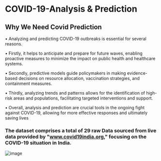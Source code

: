 # COVID-19-Analysis & Prediction 
## Why We Need Covid Prediction 
• Analyzing and predicting COVID-19 outbreaks is essential for several reasons.

• Firstly, it helps to anticipate and prepare for future waves, enabling proactive measures to minimize
the impact on public health and healthcare systems.

• Secondly, predictive models guide policymakers in making evidence-based decisions on resource
allocation, vaccination strategies, and containment measures.

• Thirdly, analyzing trends and patterns allows for the identification of high-risk areas and populations,
facilitating targeted interventions and support.

• Overall, analysis and prediction are crucial tools in the ongoing fight against COVID-19, allowing for
more effective responses and ultimately saving lives


### The dataset comprises a total of 29 raw Data sourced from live data provided by "www.covid19india.org," focusing on the COVID-19 situation in India.
![image](https://github.com/BhavyaParekh/COVID-19-Analysis/assets/123828041/821b39ab-1194-43fb-a10a-051437b10bd1)

